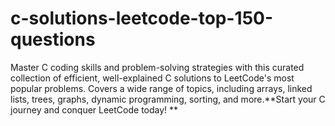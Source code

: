 # c-solutions-leetcode-top-150-questions
Master C coding skills and problem-solving strategies with this curated collection of efficient, well-explained C solutions to LeetCode's most popular problems. Covers a wide range of topics, including arrays, linked lists, trees, graphs, dynamic programming, sorting, and more.**Start your C journey and conquer LeetCode today! **
